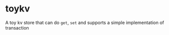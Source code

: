 # toykv

A toy kv store that can do `get`, `set` and supports a simple implementation of transaction 
